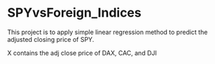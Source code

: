 # SPYvsForeign_Indices

This project is to apply simple linear regression method to predict the adjusted closing price of SPY.


X contains the adj close price of DAX, CAC, and DJI
